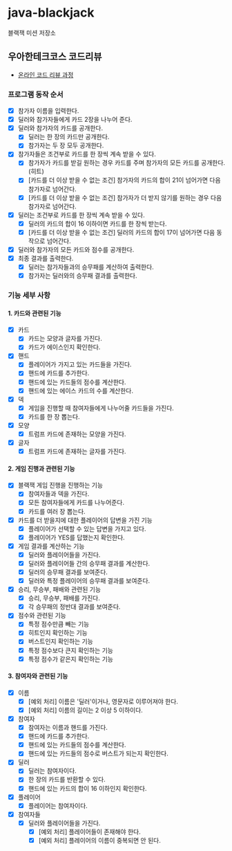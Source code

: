 # java-blackjack

블랙잭 미션 저장소

## 우아한테크코스 코드리뷰

- [온라인 코드 리뷰 과정](https://github.com/woowacourse/woowacourse-docs/blob/master/maincourse/README.md)

### 프로그램 동작 순서
- [x] 참가자 이름을 입력한다.
- [x] 딜러와 참가자들에게 카드 2장을 나누어 준다.
- [x] 딜러와 참가자의 카드를 공개한다.
  - [x] 딜러는 한 장의 카드만 공개한다.
  - [x] 참가자는 두 장 모두 공개한다.
- [x] 참가자들은 조건부로 카드를 한 장씩 계속 받을 수 있다.
    - [x] 참가자가 카드를 받길 원하는 경우 카드를 주며 참가자의 모든 카드를 공개한다. (히트)
    - [x] [카드를 더 이상 받을 수 없는 조건] 참가자의 카드의 합이 21이 넘어가면 다음 참가자로 넘어간다.
    - [x] [카드를 더 이상 받을 수 없는 조건] 참가자가 더 받지 않기를 원하는 경우 다음 참가자로 넘어간다.
- [x] 딜러는 조건부로 카드를 한 장씩 계속 받을 수 있다.
  - [x] 딜러의 카드의 합이 16 이하이면 카드를 한 장씩 받는다.
  - [x] [카드를 더 이상 받을 수 없는 조건] 딜러의 카드의 합이 17이 넘어가면 다음 동작으로 넘어간다.
- [x] 딜러와 참가자의 모든 카드와 점수를 공개한다.
- [x] 최종 결과를 출력한다.
  - [x] 딜러는 참가자들과의 승무패를 계산하여 출력한다.
  - [x] 참가자는 딜러와의 승무패 결과를 출력한다.

### 기능 세부 사항

#### 1. 카드와 관련된 기능
  - [x] 카드
    - [x] 카드는 모양과 글자를 가진다.
    - [x] 카드가 에이스인지 확인한다.
  - [x] 핸드
    - [x] 플레이어가 가지고 있는 카드들을 가진다.
    - [x] 핸드에 카드를 추가한다.
    - [x] 핸드에 있는 카드들의 점수를 계산한다.
    - [x] 핸드에 있는 에이스 카드의 수를 계산한다.
  - [x] 덱
    - [x] 게임을 진행할 때 참여자들에게 나누어줄 카드들을 가진다.
    - [x] 카드를 한 장 뽑는다.
  - [x] 모양
    - [x] 트럼프 카드에 존재하는 모양을 가진다.
  - [x] 글자
    - [x] 트럼프 카드에 존재하는 글자를 가진다.

#### 2. 게임 진행과 관련된 기능
  - [x] 블랙잭 게임 진행을 진행하는 기능
    - [x] 참여자들과 덱을 가진다.
    - [x] 모든 참여자들에게 카드를 나누어준다.
    - [x] 카드를 여러 장 뽑는다.
  - [x] 카드를 더 받을지에 대한 플레이어의 답변을 가진 기능
    - [x] 플레이어가 선택할 수 있는 답변을 가지고 있다.
    - [x] 플레이어가 YES를 답했는지 확인한다.
  - [x] 게임 결과를 계산하는 기능
    - [x] 딜러와 플레이어들을 가진다.
    - [x] 딜러와 플레이어들 간의 승무패 결과를 계산한다.
    - [x] 딜러의 승무패 결과를 보여준다.
    - [x] 딜러와 특정 플레이어의 승무패 결과를 보여준다.
  - [x] 승리, 무승부, 패배와 관련된 기능
    - [x] 승리, 무승부, 패배를 가진다.
    - [x] 각 승무패의 정반대 결과를 보여준다.
  - [x] 점수와 관련된 기능
    - [x] 특정 점수만큼 빼는 기능
    - [x] 히트인지 확인하는 기능
    - [x] 버스트인지 확인하는 기능
    - [x] 특정 점수보다 큰지 확인하는 기능
    - [x] 특정 점수가 같은지 확인하는 기능

#### 3. 참여자와 관련된 기능
  - [x] 이름
    - [x] [예외 처리] 이름은 '딜러'이거나, 영문자로 이루어져야 한다.
    - [x] [예외 처리] 이름의 길이는 2 이상 5 이하이다.
  - [x] 참여자
    - [x] 참여자는 이름과 핸드를 가진다.
    - [x] 핸드에 카드를 추가한다.
    - [x] 핸드에 있는 카드들의 점수를 계산한다.
    - [x] 핸드에 있는 카드들의 점수로 버스트가 되는지 확인한다.
  - [x] 딜러
    - [x] 딜러는 참여자이다.
    - [x] 한 장의 카드를 반환할 수 있다.
    - [x] 핸드에 있는 카드의 합이 16 이하인지 확인한다.
  - [x] 플레이어
    - [x] 플레이어는 참여자이다.
  - [x] 참여자들
    - [x] 딜러와 플레이어들을 가진다.
      - [x] [예외 처리] 플레이어들이 존재해야 한다.
      - [x] [예외 처리] 플레이어의 이름이 중복되면 안 된다.
